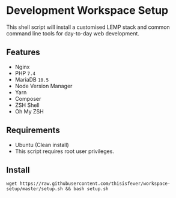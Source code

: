 # Development Workspace Setup

This shell script will install a customised LEMP stack and common command line tools for day-to-day web development.

## Features

- Nginx
- PHP `7.4`
- MariaDB `10.5`
- Node Version Manager
- Yarn
- Composer
- ZSH Shell
- Oh My ZSH

## Requirements
- Ubuntu (Clean install)
- This script requires root user privileges.

## Install

```
wget https://raw.githubusercontent.com/thisisfever/workspace-setup/master/setup.sh && bash setup.sh
```


